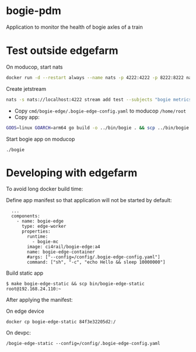 # bogie-pdm
Application to monitor the health of bogie axles of a train


# Test outside edgefarm

On moducop, start nats
```bash
docker run -d --restart always --name nats -p 4222:4222 -p 8222:8222 nats --http_port 8222 -js
```

Create jetstream
```bash
nats -s nats://localhost:4222 stream add test --subjects "bogie metrics" --ack --max-msgs=100000 --max-bytes=1073741824 --max-age=2d --storage file --retention limits --max-msg-size=-1 --discard old --dupe-window="0s" --replicas 1 --max-msgs-per-subject=-1
```

* Copy `cmd/bogie-edge/.bogie-edge-config.yaml` to moducop `/home/root`
* Copy app:

```bash
GOOS=linux GOARCH=arm64 go build -o ../bin/bogie . && scp ../bin/bogie root@192.168.23.159:~
```

Start bogie app on moducop
```
./bogie
```


# Developing with edgefarm

To avoid long docker build time:

Define app manifest so that application will not be started by default:
```
  ...
  components:
    - name: bogie-edge
      type: edge-worker
      properties:
        runtime:
          - bogie-mc
        image: ci4rail/bogie-edge:a4
        name: bogie-edge-container
        #args: ["--config=/config/.bogie-edge-config.yaml"]
        command: ["sh", "-c", "echo Hello && sleep 10000000"]
```


Build static app
```
$ make bogie-edge-static && scp bin/bogie-edge-static root@192.168.24.110:~
```

After applying the manifest:

On edge device
```
docker cp bogie-edge-static 84f3e32205d2:/
```

On devpc:
```
/bogie-edge-static --config=/config/.bogie-edge-config.yaml
```
